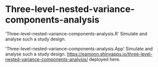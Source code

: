 # Three-level-nested-variance-components-analysis

'Three-level-nested-variance-components-analysis.R' Simulate and analyse such a study design.

'Three-level-nested-variance-components-analysis.App' Simulate and analyse such a study design.
https://eamonn.shinyapps.io/three-level-nested-variance-components-analysis/ deployed here.

